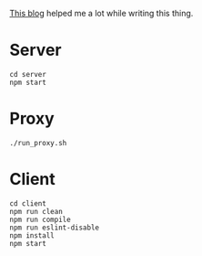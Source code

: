 [This blog](https://medium.com/@kasturesushrut/how-to-use-grpc-with-react-450283592188) helped me a lot while writing this thing.

# Server
```
cd server
npm start
```

# Proxy
```
./run_proxy.sh
```

# Client
```
cd client
npm run clean
npm run compile
npm run eslint-disable
npm install
npm start

```
